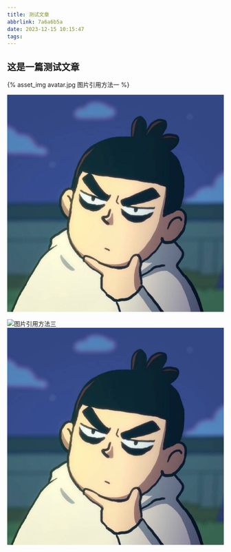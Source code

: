 ```yaml
---
title: 测试文章
abbrlink: 7a6a6b5a
date: 2023-12-15 10:15:47
tags:
---
```

## 这是一篇测试文章

{% asset_img avatar.jpg 图片引用方法一 %}

![图片引用方法二](./测试文章/avatar.jpg)

![图片引用方法三](avatar.jpg)
![图片引用方法四](测试文章/avatar.jpg)